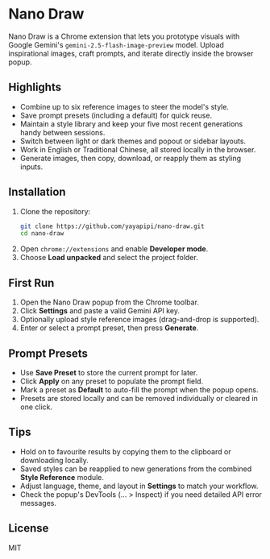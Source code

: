 # Nano Draw

Nano Draw is a Chrome extension that lets you prototype visuals with Google Gemini's `gemini-2.5-flash-image-preview` model. Upload inspirational images, craft prompts, and iterate directly inside the browser popup.

## Highlights
- Combine up to six reference images to steer the model's style.
- Save prompt presets (including a default) for quick reuse.
- Maintain a style library and keep your five most recent generations handy between sessions.
- Switch between light or dark themes and popout or sidebar layouts.
- Work in English or Traditional Chinese, all stored locally in the browser.
- Generate images, then copy, download, or reapply them as styling inputs.

## Installation
1. Clone the repository:
   ```bash
   git clone https://github.com/yayapipi/nano-draw.git
   cd nano-draw
   ```
2. Open `chrome://extensions` and enable **Developer mode**.
3. Choose **Load unpacked** and select the project folder.

## First Run
1. Open the Nano Draw popup from the Chrome toolbar.
2. Click **Settings** and paste a valid Gemini API key.
3. Optionally upload style reference images (drag-and-drop is supported).
4. Enter or select a prompt preset, then press **Generate**.

## Prompt Presets
- Use **Save Preset** to store the current prompt for later.
- Click **Apply** on any preset to populate the prompt field.
- Mark a preset as **Default** to auto-fill the prompt when the popup opens.
- Presets are stored locally and can be removed individually or cleared in one click.

## Tips
- Hold on to favourite results by copying them to the clipboard or downloading locally.
- Saved styles can be reapplied to new generations from the combined **Style Reference** module.
- Adjust language, theme, and layout in **Settings** to match your workflow.
- Check the popup's DevTools (... > Inspect) if you need detailed API error messages.

## License
MIT
